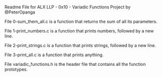 Readme File for ALX LLP - 0x10 - Variadic Functions Project by @PeterOpanga

File 0-sum_them_all.c is a function that returns the sum of all its parameters.


File 1-print_numbers.c is a function that prints numbers, followed by a new line.


File 2-print_strings.c is a function that prints strings, followed by a new line.


File 3-print_all.c is a function that prints anything.


File variadic_functions.h is the header file that contains all the function prototypes.
